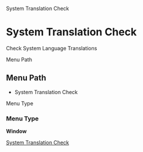 
System Translation Check
# System Translation Check


Check System Language Translations

Menu Path
## Menu Path



- System Translation Check

Menu Type
### Menu Type

**Window**


[System Translation Check](../../window-system-translation-check.md)